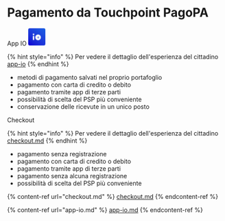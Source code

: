 # Pagamento da Touchpoint PagoPA

App IO <img src="../../.gitbook/assets/image (18).png" alt="" data-size="line">

{% hint style="info" %}
Per vedere il dettaglio dell'esperienza del cittadino [app-io](../../esperienza-per-il-cittadino/app-io/ "mention")
{% endhint %}

* metodi di pagamento salvati nel proprio portafoglio
* pagamento con carta di credito o debito
* pagamento tramite app di terze parti
* possibilità di scelta del PSP più conveniente
* conservazione delle ricevute in un unico posto

Checkout

{% hint style="info" %}
Per vedere il dettaglio dell'esperienza del cittadino [checkout.md](../../esperienza-per-il-cittadino/checkout.md "mention")
{% endhint %}

* pagamento senza registrazione
* pagamento con carta di credito o debito
* pagamento tramite app di terze parti
* pagamento senza alcuna registrazione
* possibilità di scelta del PSP più conveniente

{% content-ref url="checkout.md" %}
[checkout.md](checkout.md)
{% endcontent-ref %}

{% content-ref url="app-io.md" %}
[app-io.md](app-io.md)
{% endcontent-ref %}
